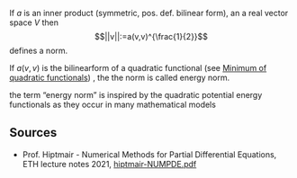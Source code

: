 
If $a$ is an inner product (symmetric, pos. def. bilinear form), an a real vector space $V$ then
$$||v||:=a(v,v)^{\frac{1}{2}}$$
defines a norm.

If $a(v,v)$ is the bilinearform of a quadratic functional (see [Minimum of quadratic functionals](Minimum%20of%20quadratic%20functionals.md)) , the the norm is called energy norm.

the term “energy norm” is inspired by the quadratic potential energy functionals as they occur in many mathematical models

## Sources
- Prof. Hiptmair - Numerical Methods for Partial Differential Equations, ETH lecture notes 2021, [hiptmair-NUMPDE.pdf](hiptmair-NUMPDE.pdf)